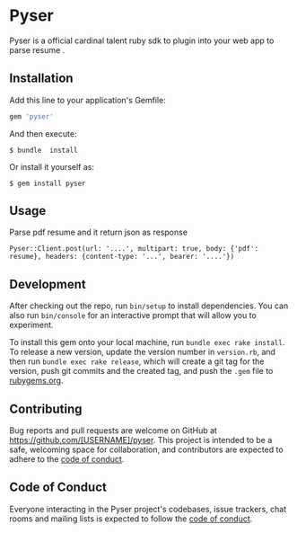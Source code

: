 # Pyser

Pyser is a official cardinal talent ruby sdk to plugin into your web app to parse resume . 

## Installation

Add this line to your application's Gemfile:

```ruby
gem 'pyser'
```

And then execute:

    $ bundle  install

Or install it yourself as:

    $ gem install pyser

## Usage

Parse pdf resume and it return json as response

```
Pyser::Client.post(url: '....', multipart: true, body: {'pdf': resume}, headers: {content-type: '...', bearer: '....'})
```

## Development

After checking out the repo, run `bin/setup` to install dependencies. You can also run `bin/console` for an interactive prompt that will allow you to experiment.

To install this gem onto your local machine, run `bundle exec rake install`. To release a new version, update the version number in `version.rb`, and then run `bundle exec rake release`, which will create a git tag for the version, push git commits and the created tag, and push the `.gem` file to [rubygems.org](https://rubygems.org).

## Contributing

Bug reports and pull requests are welcome on GitHub at https://github.com/[USERNAME]/pyser. This project is intended to be a safe, welcoming space for collaboration, and contributors are expected to adhere to the [code of conduct](https://github.com/[USERNAME]/pyser/blob/master/CODE_OF_CONDUCT.md).

## Code of Conduct

Everyone interacting in the Pyser project's codebases, issue trackers, chat rooms and mailing lists is expected to follow the [code of conduct](https://github.com/[USERNAME]/pyser/blob/master/CODE_OF_CONDUCT.md).
